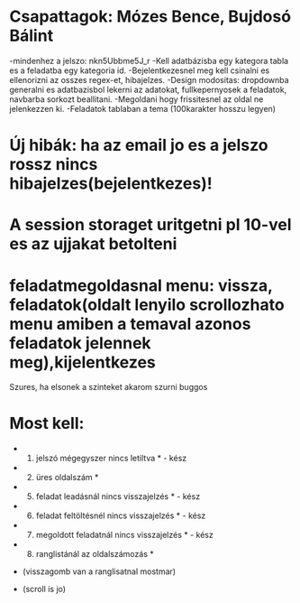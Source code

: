 # Csapattagok: Mózes Bence, Bujdosó Bálint
-mindenhez a jelszo: nkn5Ubbme5J_r
-Kell adatbázisba egy kategora tabla es a feladatba egy kategoria id.
-Bejelentkezesnel meg kell csinalni es ellenorizni az osszes regex-et, hibajelzes.
-Design modositas: dropdownba generalni es adatbazisbol lekerni az adatokat, fullkepernyosek a feladatok, navbarba sorkozt beallitani.
-Megoldani hogy frissitesnel az oldal ne jelenkezzen ki.
-Feladatok tablaban a tema (100karakter hosszu legyen)
# Új hibák: ha az email jo es a jelszo rossz nincs hibajelzes(bejelentkezes)!
# A session storaget uritgetni pl 10-vel es az ujjakat betolteni
# feladatmegoldasnal menu: vissza, feladatok(oldalt lenyilo scrollozhato menu amiben a temaval azonos feladatok jelennek meg),kijelentkezes
Szures, ha elsonek a szinteket akarom szurni buggos
# Most kell:
- 1. jelszó mégegyszer nincs letiltva * - kész
- 2. üres oldalszám *
- 5. feladat leadásnál nincs visszajelzés * - kész
- 6. feladat feltöltésnél nincs visszajelzés * - kész
- 7. megoldott feladatnál nincs visszajelzés * - kész
- 8. ranglistánál az oldalszámozás * 
+ (visszagomb van a ranglisatnal mostmar)
- (scroll is jo)
